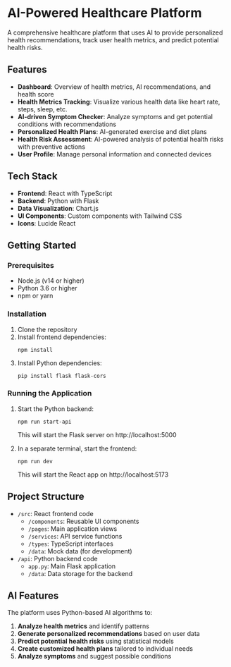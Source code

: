 # AI-Powered Healthcare Platform

A comprehensive healthcare platform that uses AI to provide personalized health recommendations, track user health metrics, and predict potential health risks.

## Features

- **Dashboard**: Overview of health metrics, AI recommendations, and health score
- **Health Metrics Tracking**: Visualize various health data like heart rate, steps, sleep, etc.
- **AI-driven Symptom Checker**: Analyze symptoms and get potential conditions with recommendations
- **Personalized Health Plans**: AI-generated exercise and diet plans
- **Health Risk Assessment**: AI-powered analysis of potential health risks with preventive actions
- **User Profile**: Manage personal information and connected devices

## Tech Stack

- **Frontend**: React with TypeScript
- **Backend**: Python with Flask
- **Data Visualization**: Chart.js
- **UI Components**: Custom components with Tailwind CSS
- **Icons**: Lucide React

## Getting Started

### Prerequisites

- Node.js (v14 or higher)
- Python 3.6 or higher
- npm or yarn

### Installation

1. Clone the repository
2. Install frontend dependencies:
   ```
   npm install
   ```
3. Install Python dependencies:
   ```
   pip install flask flask-cors
   ```

### Running the Application

1. Start the Python backend:
   ```
   npm run start-api
   ```
   This will start the Flask server on http://localhost:5000

2. In a separate terminal, start the frontend:
   ```
   npm run dev
   ```
   This will start the React app on http://localhost:5173

## Project Structure

- `/src`: React frontend code
  - `/components`: Reusable UI components
  - `/pages`: Main application views
  - `/services`: API service functions
  - `/types`: TypeScript interfaces
  - `/data`: Mock data (for development)
- `/api`: Python backend code
  - `app.py`: Main Flask application
  - `/data`: Data storage for the backend

## AI Features

The platform uses Python-based AI algorithms to:

1. **Analyze health metrics** and identify patterns
2. **Generate personalized recommendations** based on user data
3. **Predict potential health risks** using statistical models
4. **Create customized health plans** tailored to individual needs
5. **Analyze symptoms** and suggest possible conditions

